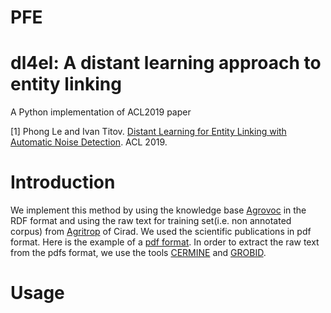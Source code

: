 # PFE
# dl4el: A distant learning approach to entity linking
A Python implementation of ACL2019 paper

[1] Phong Le and Ivan Titov. [Distant Learning for Entity Linking with Automatic Noise Detection](https://arxiv.org/abs/1905.07189). ACL 2019.

# Introduction

We implement this method by using the knowledge base [Agrovoc](https://agrovoc.fao.org/agrovocReleases/agrovoc_2021-05-04_core.rdf.zip) in the RDF format and using the raw text for training set(i.e. non annotated corpus) from [Agritrop](https://agritrop.cirad.fr/) of Cirad. We used the scientific publications in pdf format. Here is the example of a [pdf format](http://agritrop.cirad.fr/557447/1/document_557447.pdf). In order to extract the raw text from the pdfs format, we use the tools [CERMINE](https://github.com/CeON/CERMINE) and [GROBID](https://github.com/kermitt2/grobid).

# Usage




